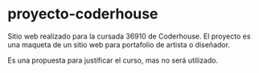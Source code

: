 # proyecto-coderhouse

Sitio web realizado para la cursada 36910 de Coderhouse.
El proyecto es una maqueta de un sitio web para portafolio de artista o diseñador.

Es una propuesta para justificar el curso, mas no será utilizado.
